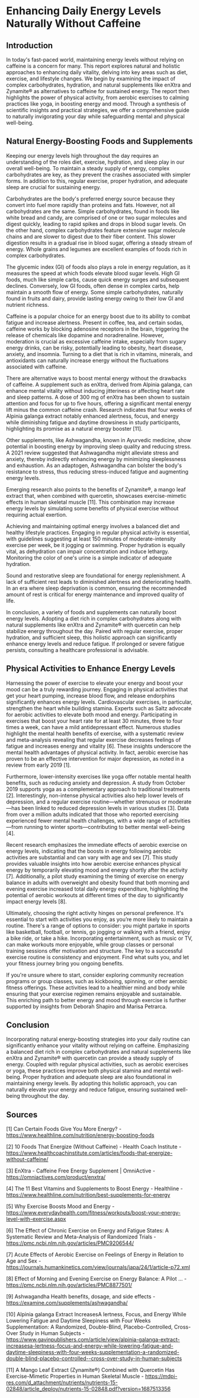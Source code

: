 # Enhancing Daily Energy Levels Naturally Without Caffeine

## Introduction

In today's fast-paced world, maintaining energy levels without relying on caffeine is a concern for many. This report explores natural and holistic approaches to enhancing daily vitality, delving into key areas such as diet, exercise, and lifestyle changes. We begin by examining the impact of complex carbohydrates, hydration, and natural supplements like enXtra and Zynamite® as alternatives to caffeine for sustained energy. The report then highlights the power of physical activity, from aerobic exercises to calming practices like yoga, in boosting energy and mood. Through a synthesis of scientific insights and practical strategies, we offer a comprehensive guide to naturally invigorating your day while safeguarding mental and physical well-being.


## Natural Energy-Boosting Foods and Supplements

Keeping our energy levels high throughout the day requires an understanding of the roles diet, exercise, hydration, and sleep play in our overall well-being. To maintain a steady supply of energy, complex carbohydrates are key, as they prevent the crashes associated with simpler forms. In addition to this, regular exercise, proper hydration, and adequate sleep are crucial for sustaining energy.

Carbohydrates are the body's preferred energy source because they convert into fuel more rapidly than proteins and fats. However, not all carbohydrates are the same. Simple carbohydrates, found in foods like white bread and candy, are comprised of one or two sugar molecules and digest quickly, leading to rapid spikes and drops in blood sugar levels. On the other hand, complex carbohydrates feature extensive sugar molecule chains and are slower to digest due to their fiber content. This slower digestion results in a gradual rise in blood sugar, offering a steady stream of energy. Whole grains and legumes are excellent examples of foods rich in complex carbohydrates.

The glycemic index (GI) of foods also plays a role in energy regulation, as it measures the speed at which foods elevate blood sugar levels. High GI foods, much like simple carbs, cause quick energy surges and subsequent declines. Conversely, low GI foods, often dense in complex carbs, help maintain a smooth flow of energy. Some simple carbohydrates, naturally found in fruits and dairy, provide lasting energy owing to their low GI and nutrient richness.

Caffeine is a popular choice for an energy boost due to its ability to combat fatigue and increase alertness. Present in coffee, tea, and certain sodas, caffeine works by blocking adenosine receptors in the brain, triggering the release of chemicals like dopamine and noradrenaline. However, moderation is crucial as excessive caffeine intake, especially from sugary energy drinks, can be risky, potentially leading to obesity, heart disease, anxiety, and insomnia. Turning to a diet that is rich in vitamins, minerals, and antioxidants can naturally increase energy without the fluctuations associated with caffeine.

There are alternative ways to boost mental energy without the drawbacks of caffeine. A supplement such as enXtra, derived from Alpinia galanga, can enhance mental vitality without inducing jitteriness or affecting heart rate and sleep patterns. A dose of 300 mg of enXtra has been shown to sustain attention and focus for up to five hours, offering a significant mental energy lift minus the common caffeine crash. Research indicates that four weeks of Alpinia galanga extract notably enhanced alertness, focus, and energy while diminishing fatigue and daytime drowsiness in study participants, highlighting its promise as a natural energy booster [11].

Other supplements, like Ashwagandha, known in Ayurvedic medicine, show potential in boosting energy by improving sleep quality and reducing stress. A 2021 review suggested that Ashwagandha might alleviate stress and anxiety, thereby indirectly enhancing energy by minimizing sleeplessness and exhaustion. As an adaptogen, Ashwagandha can bolster the body's resistance to stress, thus reducing stress-induced fatigue and augmenting energy levels.

Emerging research also points to the benefits of Zynamite®, a mango leaf extract that, when combined with quercetin, showcases exercise-mimetic effects in human skeletal muscle [11]. This combination may increase energy levels by simulating some benefits of physical exercise without requiring actual exertion.

Achieving and maintaining optimal energy involves a balanced diet and healthy lifestyle practices. Engaging in regular physical activity is essential, with guidelines suggesting at least 150 minutes of moderate-intensity exercise per week, be it jogging or swimming. Proper hydration is equally vital, as dehydration can impair concentration and induce lethargy. Monitoring the color of one's urine is a simple indicator of adequate hydration.

Sound and restorative sleep are foundational for energy replenishment. A lack of sufficient rest leads to diminished alertness and deteriorating health. In an era where sleep deprivation is common, ensuring the recommended amount of rest is critical for energy maintenance and improved quality of life.

In conclusion, a variety of foods and supplements can naturally boost energy levels. Adopting a diet rich in complex carbohydrates along with natural supplements like enXtra and Zynamite® with quercetin can help stabilize energy throughout the day. Paired with regular exercise, proper hydration, and sufficient sleep, this holistic approach can significantly enhance energy levels and reduce fatigue. If prolonged or severe fatigue persists, consulting a healthcare professional is advisable.

## Physical Activities to Enhance Energy Levels

Harnessing the power of exercise to elevate your energy and boost your mood can be a truly rewarding journey. Engaging in physical activities that get your heart pumping, increase blood flow, and release endorphins significantly enhances energy levels. Cardiovascular exercises, in particular, strengthen the heart while building stamina. Experts such as Saltz advocate for aerobic activities to elevate both mood and energy. Participating in exercises that boost your heart rate for at least 30 minutes, three to four times a week, can have a mild antidepressant effect. Numerous studies highlight the mental health benefits of exercise, with a systematic review and meta-analysis revealing that regular exercise decreases feelings of fatigue and increases energy and vitality [6]. These insights underscore the mental health advantages of physical activity. In fact, aerobic exercise has proven to be an effective intervention for major depression, as noted in a review from early 2019 [1].

Furthermore, lower-intensity exercises like yoga offer notable mental health benefits, such as reducing anxiety and depression. A study from October 2019 supports yoga as a complementary approach to traditional treatments [2]. Interestingly, non-intense physical activities also help lower levels of depression, and a regular exercise routine—whether strenuous or moderate—has been linked to reduced depression levels in various studies [3]. Data from over a million adults indicated that those who reported exercising experienced fewer mental health challenges, with a wide range of activities—from running to winter sports—contributing to better mental well-being [4].

Recent research emphasizes the immediate effects of aerobic exercise on energy levels, indicating that the boosts in energy following aerobic activities are substantial and can vary with age and sex [7]. This study provides valuable insights into how aerobic exercise enhances physical energy by temporarily elevating mood and energy shortly after the activity [7]. Additionally, a pilot study examining the timing of exercise on energy balance in adults with overweight and obesity found that both morning and evening exercise increased total daily energy expenditure, highlighting the potential of aerobic workouts at different times of the day to significantly impact energy levels [8].

Ultimately, choosing the right activity hinges on personal preference. It's essential to start with activities you enjoy, as you’re more likely to maintain a routine. There's a range of options to consider: you might partake in sports like basketball, football, or tennis, go jogging or walking with a friend, enjoy a bike ride, or take a hike. Incorporating entertainment, such as music or TV, can make workouts more enjoyable, while group classes or personal training sessions offer motivation and structure. The key to a successful exercise routine is consistency and enjoyment. Find what suits you, and let your fitness journey bring you ongoing benefits.

If you're unsure where to start, consider exploring community recreation programs or group classes, such as kickboxing, spinning, or other aerobic fitness offerings. These activities lead to a healthier mind and body while ensuring that your exercise regimen remains enjoyable and sustainable. This enriching path to better energy and mood through exercise is further supported by insights from Deborah Shapiro and Marisa Petrarca.


## Conclusion

Incorporating natural energy-boosting strategies into your daily routine can significantly enhance your vitality without relying on caffeine. Emphasizing a balanced diet rich in complex carbohydrates and natural supplements like enXtra and Zynamite® with quercetin can provide a steady supply of energy. Coupled with regular physical activities, such as aerobic exercises or yoga, these practices improve both physical stamina and mental well-being. Proper hydration and adequate sleep are also foundational in maintaining energy levels. By adopting this holistic approach, you can naturally elevate your energy and reduce fatigue, ensuring sustained well-being throughout the day.
## Sources

[1] Can Certain Foods Give You More Energy? - https://www.healthline.com/nutrition/energy-boosting-foods

[2] 10 Foods That Energize (Without Caffeine) - Health Coach Institute - https://www.healthcoachinstitute.com/articles/foods-that-energize-without-caffeine/

[3] EnXtra - Caffeine Free Energy Supplement | OmniActive - https://omniactives.com/product/enxtra/

[4] The 11 Best Vitamins and Supplements to Boost Energy - Healthline - https://www.healthline.com/nutrition/best-supplements-for-energy

[5] Why Exercise Boosts Mood and Energy - https://www.everydayhealth.com/fitness/workouts/boost-your-energy-level-with-exercise.aspx

[6] The Effect of Chronic Exercise on Energy and Fatigue States: A Systematic Review and Meta-Analysis of Randomized Trials - https://pmc.ncbi.nlm.nih.gov/articles/PMC9206544/

[7] Acute Effects of Aerobic Exercise on Feelings of Energy in Relation to Age and Sex - https://journals.humankinetics.com/view/journals/japa/24/1/article-p72.xml

[8] Effect of Morning and Evening Exercise on Energy Balance: A Pilot ... - https://pmc.ncbi.nlm.nih.gov/articles/PMC8877501/

[9] Ashwagandha Health benefits, dosage, and side effects - https://examine.com/supplements/ashwagandha/

[10] Alpinia galanga Extract IncreasesA lertness, Focus, and Energy While Lowering Fatigue and Daytime Sleepiness with Four Weeks Supplementation: A Randomized, Double-Blind, Placebo-Controlled, Cross-Over Study in Human Subjects - https://www.gavinpublishers.com/article/view/alpinia-galanga-extract-increasesa-lertness-focus-and-energy-while-lowering-fatigue-and-daytime-sleepiness-with-four-weeks-supplementation-a-randomized-double-blind-placebo-controlled--cross-over-study-in-human-subjects

[11] A Mango Leaf Extract (Zynamite®) Combined with Quercetin Has Exercise-Mimetic Properties in Human Skeletal Muscle - https://mdpi-res.com/d_attachment/nutrients/nutrients-15-02848/article_deploy/nutrients-15-02848.pdf?version=1687513356

